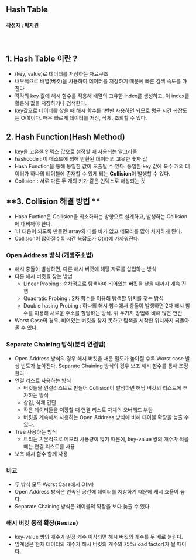 ## Hash Table 

#### 작성자 : [박지원](@pjw5521)

</br>

## **1. Hash Table 이란 ?**
- (key, value)로 데이터를 저장하는 자료구조 
- 내부적으로 배열(버킷)을 사용하여 데이터를 저장하기 때문에 빠른 검색 속도를 가진다.
- 각각의 key 값에 해시 함수를 적용해 배열의 고유한 index를 생성하고, 이 index를 활용해 값을 저장하거나 검색한다.
- key값으로 데이터를 찾을 때 해시 함수를 1번만 사용하면 되므로 평균 시간 복잡도는 O(1)이다. 매우 빠르게 데이터를 저장, 삭제, 조회할 수 있다. 


## **2. Hash Function(Hash Method)**
- key을 고유한 인덱스 값으로 설정할 때 사용되는 알고리즘 
- hashcode : 이 메소드에 의해 반환된 데이터의 고유한 숫자 값
- Hash Function을 통해 동일한 값이 도출될 수 있다. 동일한 key 값에 복수 개의 데이터가 하나의 테이블에 존재할 수 있게 되는 **Collision**이 발생할 수 있다.
- Collision : 서로 다른 두 개의 키가 같은 인덱스로 해싱되는 것 

## **3. Collision 해결 방법 **
- Hash Fuction은 Collision을 최소화하는 방향으로 설계하고, 발생하는 Collision에 대비해야 한다. 
- 1:1 대응이 되도록 만들면 array와 다를 바가 없고 메모리를 많이 차지하게 된다. 
- Collision이 많아질수록 시간 복잡도가 O(n)에 가까워진다. 

### **Open Address 방식 (개방주소법)**
- 해시 충돌이 발생하면, 다른 해시 버켓에 해당 자료를 삽입하는 방식 
- 다른 해시 버킷을 찾는 방법 
    - Linear Probing : 순차적으로 탐색하며 비어있는 버킷을 찾을 때까지 계속 진행
    - Quadratic Probing : 2차 함수를 이용해 탐색할 위치를 찾는 방식 
    - Double hasing Probing : 하나의 해시 함수에서 충돌이 발생하면 2차 해시 함수를 이용해 새로운 주소를 할당하는 방식. 위 두가지 방법에 비해 많은 연산
- Worst Case의 경우, 비어있는 버킷을 찾지 못하고 탐색을 시작한 위치까지 되돌아 올 수 있다. 

### **Separate Chaining 방식(분리 연결법)**
- Open Address 방식의 경우 해시 버킷을 채운 밀도가 높아질 수록 Worst case 발생 빈도가 높아진다. Separate Chaining 방식의 경우 보조 해시 함수를 통해 조정한다. 
- 연결 리스트 사용하는 방식 
    - 버킷들을 연결리스트로 만들어 Collision이 발생하면 해당 버킷의 리스트에 추가하는 방식 
    - 삽입, 삭제 간단
    - 작은 데이터들을 저장할 때 연결 리스트 자체의 오버헤드 부담 
    - 버킷을 계속해서 사용하는 Open Address 방식에 비해 테이블 확장을 늦출 수 있다. 
- Tree 사용하는 방식
    - 트리는 기본적으로 메모리 사용량이 많기 때문에, key-value 쌍의 개수가 적을 때는 연결 리스트를 사용
- 보조 해시 함수 함께 사용 

### **비교**
- 두 방식 모두 Worst Case에서 O(M)
- Open Address 방식은 연속된 공간에 데이터를 저장하기 때문에 캐시 효율이 높다. 
- Separate Chaining 방식은 테이블의 확장을 보다 늦출 수 있다. 

### **해시 버킷 동적 확장(Resize)**
- key-value 쌍의 개수가 일정 개수 이상되면 해시 버킷의 개수를 두 배로 늘린다. 
- 임계점은 현재 데이터의 개수가 해시 버킷의 개수의 75%(load factor)가 될 때이다. 
